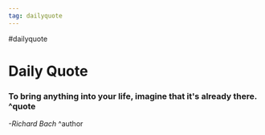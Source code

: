 ```yaml
---
tag: dailyquote
---
```


#dailyquote

# Daily Quote

### To bring anything into your life, imagine that it's already there. ^quote
*-Richard Bach* ^author
